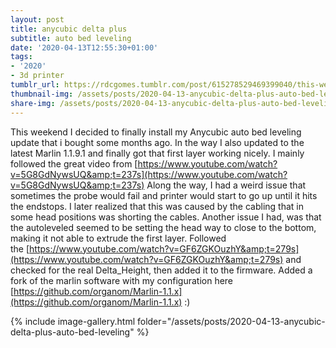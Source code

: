```yaml
---
layout: post
title: anycubic delta plus
subtitle: auto bed leveling
date: '2020-04-13T12:55:30+01:00'
tags:
- '2020'
- 3d printer
tumblr_url: https://rdcgomes.tumblr.com/post/615278529469399040/this-weekend-i-decided-to-finally-install-my
thumbnail-img: /assets/posts/2020-04-13-anycubic-delta-plus-auto-bed-leveling/01.jpg
share-img: /assets/posts/2020-04-13-anycubic-delta-plus-auto-bed-leveling/01.jpg
---
```


This weekend I decided to finally install my Anycubic auto bed leveling update that i bought some months ago. In the way I also updated to the latest Marlin 1.1.9.1 and finally got that first layer working nicely. I mainly followed the great video from [https://www.youtube.com/watch?v=5G8GdNywsUQ&amp;t=237s](https://www.youtube.com/watch?v=5G8GdNywsUQ&amp;t=237s)
Along the way, I had a weird issue that sometimes the probe would fail and printer would start to go up until it hits the endstops. I later realized that this was caused by the cabling that in some head positions was shorting the cables.
Another issue I had, was that the autoleveled seemed to be setting the head way to close to the bottom, making it not able to extrude the first layer. Followed the [https://www.youtube.com/watch?v=GF6ZGKOuzhY&amp;t=279s](https://www.youtube.com/watch?v=GF6ZGKOuzhY&amp;t=279s) and checked for the real Delta_Height, then added it to the firmware.
Added a fork of the marlin software with my configuration here [https://github.com/organom/Marlin-1.1.x](https://github.com/organom/Marlin-1.1.x) :)

{% include image-gallery.html folder="/assets/posts/2020-04-13-anycubic-delta-plus-auto-bed-leveling" %}
